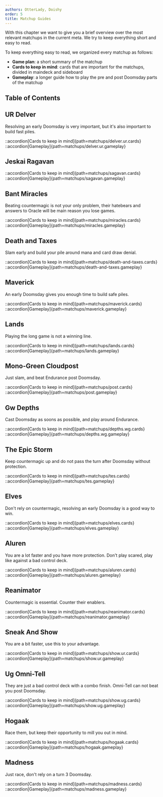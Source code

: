 ```yaml
---
authors: OtterLady, Doishy
order: 5
title: Matchup Guides
---
```


With this chapter we want to give you a brief overview over the most relevant
matchups in the current meta. We try to keep everything short and easy to read.

To keep everything easy to read, we organized every matchup as follows:

- **Game plan**: a short summary of the matchup
- **Cards to keep in mind**: cards that are important for the matchups, divided
  in maindeck and sideboard
- **Gameplay**: a longer guide how to play the pre and post Doomsday parts of
  the matchup

## Table of Contents

## UR Delver

Resolving an early Doomsday is very important, but it's also important to build
fast piles.

::accordion[Cards to keep in mind]{path=matchups/delver.ur.cards}
::accordion[Gameplay]{path=matchups/delver.ur.gameplay}

## Jeskai Ragavan

::accordion[Cards to keep in mind]{path=matchups/sagavan.cards}
::accordion[Gameplay]{path=matchups/sagavan.gameplay}

## Bant Miracles

Beating countermagic is not your only problem, their hatebears and answers to
Oracle will be main reason you lose games.

::accordion[Cards to keep in mind]{path=matchups/miracles.cards}
::accordion[Gameplay]{path=matchups/miracles.gameplay}

## Death and Taxes

Slam early and build your pile around mana and card draw denial.

::accordion[Cards to keep in mind]{path=matchups/death-and-taxes.cards}
::accordion[Gameplay]{path=matchups/death-and-taxes.gameplay}

## Maverick

An early Doomsday gives you enough time to build safe piles.

::accordion[Cards to keep in mind]{path=matchups/maverick.cards}
::accordion[Gameplay]{path=matchups/maverick.gameplay}

## Lands

Playing the long game is not a winning line.

::accordion[Cards to keep in mind]{path=matchups/lands.cards}
::accordion[Gameplay]{path=matchups/lands.gameplay}

## Mono-Green Cloudpost

Just slam, and beat Endurance post Doomsday.

::accordion[Cards to keep in mind]{path=matchups/post.cards}
::accordion[Gameplay]{path=matchups/post.gameplay}

## Gw Depths

Cast Doomsday as soons as possible, and play around Endurance.

::accordion[Cards to keep in mind]{path=matchups/depths.wg.cards}
::accordion[Gameplay]{path=matchups/depths.wg.gameplay}

## The Epic Storm

Keep countermagic up and do not pass the turn after Doomsday without protection.

::accordion[Cards to keep in mind]{path=matchups/tes.cards}
::accordion[Gameplay]{path=matchups/tes.gameplay}

## Elves

Don't rely on countermagic, resolving an early Doomsday is a good way to win.

::accordion[Cards to keep in mind]{path=matchups/elves.cards}
::accordion[Gameplay]{path=matchups/elves.gameplay}

## Aluren

You are a lot faster and you have more protection. Don't play scared, play like
against a bad control deck.

::accordion[Cards to keep in mind]{path=matchups/aluren.cards}
::accordion[Gameplay]{path=matchups/aluren.gameplay}

## Reanimator

Countermagic is essential. Counter their enablers.

::accordion[Cards to keep in mind]{path=matchups/reanimator.cards}
::accordion[Gameplay]{path=matchups/reanimator.gameplay}

## Sneak And Show

You are a bit faster, use this to your advantage.

::accordion[Cards to keep in mind]{path=matchups/show.ur.cards}
::accordion[Gameplay]{path=matchups/show.ur.gameplay}

## Ug Omni-Tell

They are just a bad control deck with a combo finish. Omni-Tell can not beat you
post Doomsday.

::accordion[Cards to keep in mind]{path=matchups/show.ug.cards}
::accordion[Gameplay]{path=matchups/show.ug.gameplay}

## Hogaak

Race them, but keep their opportunity to mill you out in mind.

::accordion[Cards to keep in mind]{path=matchups/hogaak.cards}
::accordion[Gameplay]{path=matchups/hogaak.gameplay}

## Madness

Just race, don't rely on a turn 3 Doomsday.

::accordion[Cards to keep in mind]{path=matchups/madness.cards}
::accordion[Gameplay]{path=matchups/madness.gameplay}
